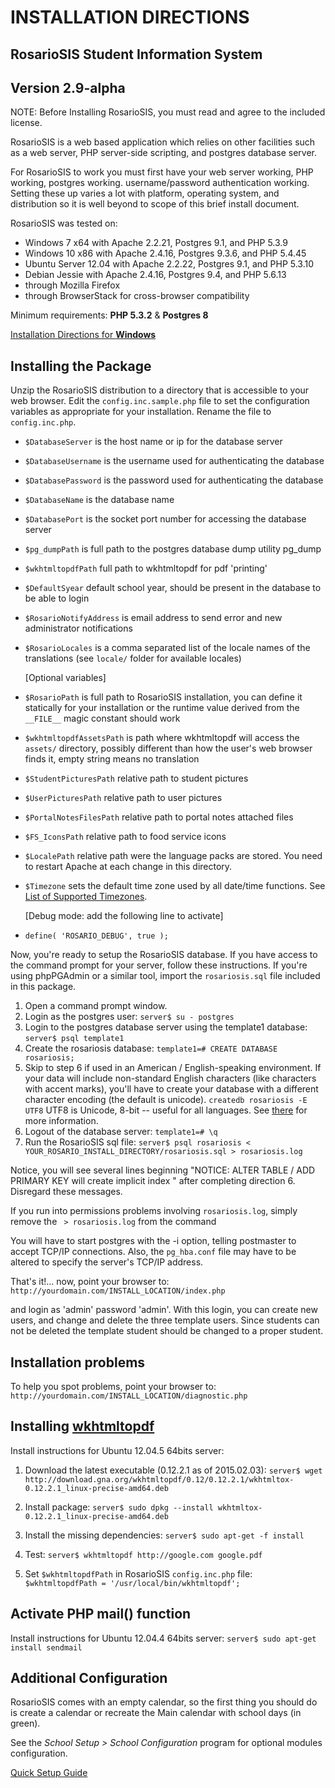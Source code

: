 # INSTALLATION DIRECTIONS

## RosarioSIS Student Information System

Version 2.9-alpha
-----------------

NOTE: Before Installing RosarioSIS, you must read and agree to the included
license.

RosarioSIS is a web based application which relies on other facilities such as a web server, PHP server-side scripting, and postgres database server.

For RosarioSIS to work you must first have your web server working, PHP working, postgres working. username/password authentication working.  Setting these up varies a lot with platform, operating system, and distribution so it is well beyond to scope of this brief install document.

RosarioSIS was tested on:

- Windows 7 x64 with Apache 2.2.21, Postgres 9.1, and PHP 5.3.9
- Windows 10 x86 with Apache 2.4.16, Postgres 9.3.6, and PHP 5.4.45
- Ubuntu Server 12.04 with Apache 2.2.22, Postgres 9.1, and PHP 5.3.10
- Debian Jessie with Apache 2.4.16, Postgres 9.4, and PHP 5.6.13
- through Mozilla Firefox
- through BrowserStack for cross-browser compatibility

Minimum requirements: **PHP 5.3.2** & **Postgres 8**

[Installation Directions for **Windows**](https://github.com/francoisjacquet/rosariosis/wiki/How-to-install-RosarioSIS-on-Windows)


Installing the Package
----------------------

Unzip the RosarioSIS distribution to a directory that is accessible to your web browser. Edit the `config.inc.sample.php` file to set the configuration variables as appropriate for your installation. Rename the file to `config.inc.php`.

- `$DatabaseServer` is the host name or ip for the database server
- `$DatabaseUsername` is the username used for authenticating the database
- `$DatabasePassword` is the password used for authenticating the database
- `$DatabaseName` is the database name
- `$DatabasePort` is the socket port number for accessing the database server

- `$pg_dumpPath` is full path to the postgres database dump utility pg_dump
- `$wkhtmltopdfPath` full path to wkhtmltopdf for pdf 'printing'
  
- `$DefaultSyear` default school year, should be present in the database to be able to login
- `$RosarioNotifyAddress` is email address to send error and new administrator notifications
- `$RosarioLocales` is a comma separated list of the locale names of the translations (see `locale/` folder for available locales)

  [Optional variables]
- `$RosarioPath` is full path to RosarioSIS installation, you can define it statically for your installation or the runtime value derived from the `__FILE__` magic constant should work
- `$wkhtmltopdfAssetsPath` is path where wkhtmltopdf will access the `assets/` directory, possibly different than how the user's web browser finds it, empty string means no translation
- `$StudentPicturesPath` relative path to student pictures
- `$UserPicturesPath` relative path to user pictures
- `$PortalNotesFilesPath` relative path to portal notes attached files
- `$FS_IconsPath` relative path to food service icons
- `$LocalePath` relative path were the language packs are stored. You need to restart Apache at each change in this directory.
- `$Timezone` sets the default time zone used by all date/time functions. See [List of Supported Timezones](http://php.net/manual/en/timezones.php).

  [Debug mode: add the following line to activate]
- `define( 'ROSARIO_DEBUG', true );`

Now, you're ready to setup the RosarioSIS database. If you have access to the command prompt for your server, follow these instructions. If you're using phpPGAdmin or a similar tool, import the `rosariosis.sql` file included in this package.

1. Open a command prompt window.
2. Login as the postgres user: `server$ su - postgres`
3. Login to the postgres database server using the template1 database: `server$ psql template1`
4. Create the rosariosis database: `template1=# CREATE DATABASE rosariosis;`
5. Skip to step 6 if used in an American / English-speaking environment. If your data will include non-standard English characters (like characters with accent marks), you'll have to create your database with a different character encoding (the default is unicode). `createdb rosariosis -E UTF8` UTF8 is Unicode, 8-bit -- useful for all languages. See [there](http://www.postgresql.org/docs/9.1/interactive/multibyte.html) for more information.
6. Logout of the database server: `template1=# \q`
7. Run the RosarioSIS sql file: `server$ psql rosariosis < YOUR_ROSARIO_INSTALL_DIRECTORY/rosariosis.sql > rosariosis.log`

Notice, you will see several lines beginning "NOTICE:  ALTER TABLE / ADD PRIMARY KEY will create implicit index " after completing direction 6.  Disregard these messages.

If you run into permissions problems involving `rosariosis.log`, simply remove the ` > rosariosis.log` from the command

You will have to start postgres with the -i option, telling postmaster to accept TCP/IP connections. Also, the `pg_hba.conf` file may have to be altered to specify the server's TCP/IP address.

That's it!... now, point your browser to: `http://yourdomain.com/INSTALL_LOCATION/index.php`

and login as 'admin' password 'admin'.  With this login, you can create new users, and change and delete the three template users.  Since students can not be deleted the template student should be changed to a proper student.


Installation problems
---------------------

To help you spot problems, point your browser to: `http://yourdomain.com/INSTALL_LOCATION/diagnostic.php`


Installing [wkhtmltopdf](http://wkhtmltopdf.org/)
-------------------------------------------------


Install instructions for Ubuntu 12.04.5 64bits server:

1. Download the latest executable (0.12.2.1 as of 2015.02.03): `server$ wget http://download.gna.org/wkhtmltopdf/0.12/0.12.2.1/wkhtmltox-0.12.2.1_linux-precise-amd64.deb`

2. Install package: `server$ sudo dpkg --install wkhtmltox-0.12.2.1_linux-precise-amd64.deb`

3. Install the missing dependencies: `server$ sudo apt-get -f install`

4. Test: `server$ wkhtmltopdf http://google.com google.pdf`

5. Set `$wkhtmltopdfPath` in RosarioSIS `config.inc.php` file: `$wkhtmltopdfPath = '/usr/local/bin/wkhtmltopdf';`


Activate PHP mail() function
----------------------------

Install instructions for Ubuntu 12.04.4 64bits server:
	`server$ sudo apt-get install sendmail`


Additional Configuration
------------------------

RosarioSIS comes with an empty calendar, so the first thing you should do is create a calendar or recreate the Main calendar with school days (in green).

See the _School Setup > School Configuration_ program for optional modules configuration.

[Quick Setup Guide](https://github.com/francoisjacquet/rosariosis/wiki/Quick-Setup-Guide)
